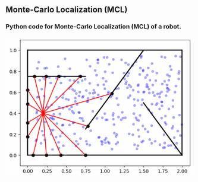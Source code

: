 ## Monte-Carlo Localization (MCL)

### Python code for Monte-Carlo Localization (MCL) of a robot.

![Alt Text](/MCL_uniform.gif)